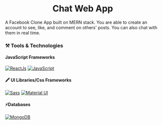 <h1 align="center"> Chat Web App </h1>

<p>A Facebook Clone App built on MERN stack. You are able to create an account to see, like, and comment on others' posts. You can also chat with them in real time.</p>

<h3 align="left">⚒️ Tools & Technologies</h3>
<h4 align="left"> JavaScript Frameworks </h4>

[![ReactJs](https://img.shields.io/badge/React-20232A?style=for-the-badge&logo=react&logoColor=61DAFB)](#)
[![JavaScript](https://img.shields.io/badge/-JavaScript-F7DF1E?logo=javascript&logoColor=black&style=for-the-badge)](#)

<h4 align="left"> 🖍 UI Libraries/Css Frameworks </h4>

[![Sass](https://img.shields.io/badge/Sass-CC6699?style=for-the-badge&logo=sass&logoColor=white)](#)
[![Material UI](https://img.shields.io/badge/Material--UI-0081CB?style=for-the-badge&logo=material-ui&logoColor=white)](#)

<h4 align="left">⚡Databases </h4>

[![MongoDB](https://img.shields.io/badge/MongoDB-4EA94B?style=for-the-badge&logo=mongodb&logoColor=white)](#)
